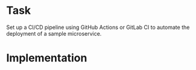 # Task

Set up a CI/CD pipeline using GitHub Actions or GitLab CI to automate the deployment of a sample microservice.

# Implementation

